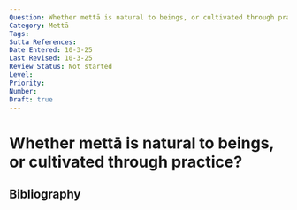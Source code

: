 ```yaml
---
Question: Whether mettā is natural to beings, or cultivated through practice?
Category: Mettā
Tags: 
Sutta References: 
Date Entered: 10-3-25
Last Revised: 10-3-25
Review Status: Not started
Level: 
Priority: 
Number: 
Draft: true
---
```


# Whether mettā is natural to beings, or cultivated through practice?

## Bibliography

<!-- 

Notes:



-->